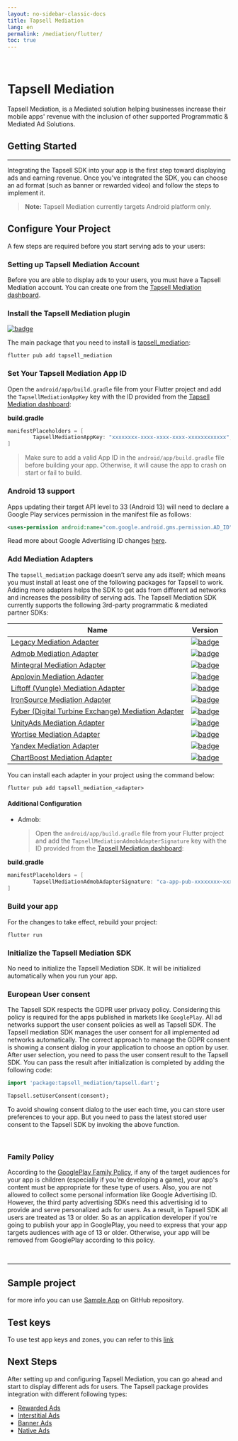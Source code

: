```yaml
---
layout: no-sidebar-classic-docs
title: Tapsell Mediation
lang: en
permalink: /mediation/flutter/
toc: true
---
```


<br/>

# Tapsell Mediation

Tapsell Mediation, is a Mediated solution helping businesses increase their mobile apps' revenue with the inclusion of
other supported Programmatic & Mediated Ad Solutions.

## Getting Started

---

Integrating the Tapsell SDK into your app is the first step toward displaying ads and earning revenue.
Once you've integrated the SDK, you can choose an ad format (such as banner or rewarded video) and follow the steps to
implement it.

> **Note:** Tapsell Mediation currently targets Android platform only.

## Configure Your Project

A few steps are required before you start serving ads to your users:

### Setting up Tapsell Mediation Account

Before you are able to display ads to your users, you must have a Tapsell Mediation account. You can create one from
the [Tapsell Mediation dashboard](https://ssp.tapsell.ir).

### Install the Tapsell Mediation plugin

[![badge](https://img.shields.io/pub/v/tapsell_mediation.svg)](https://pub.dev/packages/tapsell_mediation)

The main package that you need to install is [tapsell_mediation](https://pub.dev/packages/tapsell_mediation):

```
flutter pub add tapsell_mediation
```

### Set Your Tapsell Mediation App ID

Open the `android/app/build.gradle` file from your Flutter project and add
the `TapsellMediationAppKey` key with the ID provided from the [Tapsell Mediation dashboard](https://ssp.tapsell.ir):

**build.gradle**

```groovy
manifestPlaceholders = [
        TapsellMediationAppKey: "xxxxxxxx-xxxx-xxxx-xxxx-xxxxxxxxxxxx",
]
```

> Make sure to add a valid App ID in the `android/app/build.gradle` file before building your app. Otherwise, it will
> cause the app to crash on start or fail to build.

### Android 13 support
Apps updating their target API level to 33 (Android 13) will need to declare a Google Play services permission in the manifest file as follows:

```xml
<uses-permission android:name="com.google.android.gms.permission.AD_ID"/>
```

Read more about Google Advertising ID changes [here](https://support.google.com/googleplay/android-developer/answer/6048248?hl=en).

### Add Mediation Adapters

The `tapsell_mediation` package doesn’t serve any ads itself; which means you must install at least one of the following packages for Tapsell to work. 
Adding more adapters helps the SDK to get ads from different ad networks and increases the possibility of serving ads. The Tapsell Mediation SDK currently supports the following 3rd-party programmatic & mediated partner SDKs:

| Name                                                                                                   |                                                             Version                                                              |
|--------------------------------------------------------------------------------------------------------|:--------------------------------------------------------------------------------------------------------------------------------:|
| [Legacy  Mediation Adapter](https://pub.dev/packages/tapsell_mediation_legacy)                         |     [![badge](https://img.shields.io/pub/v/tapsell_mediation_legacy.svg)](https://pub.dev/packages/tapsell_mediation_legacy)     |
| [Admob Mediation Adapter](https://pub.dev/packages/tapsell_mediation_admob)                            |      [![badge](https://img.shields.io/pub/v/tapsell_mediation_admob.svg)](https://pub.dev/packages/tapsell_mediation_admob)      |
| [Mintegral Mediation Adapter](https://pub.dev/packages/tapsell_mediation_mintegral)                    |  [![badge](https://img.shields.io/pub/v/tapsell_mediation_mintegral.svg)](https://pub.dev/packages/tapsell_mediation_mintegral)  |                                                                                                                                                                                 
| [Applovin Mediation Adapter](https://pub.dev/packages/tapsell_mediation_applovin)                      |   [![badge](https://img.shields.io/pub/v/tapsell_mediation_applovin.svg)](https://pub.dev/packages/tapsell_mediation_applovin)   |                                                                                                                                                                                   
| [Liftoff (Vungle) Mediation Adapter](https://pub.dev/packages/tapsell_mediation_liftoff)               |    [![badge](https://img.shields.io/pub/v/tapsell_mediation_liftoff.svg)](https://pub.dev/packages/tapsell_mediation_liftoff)    |                                                                                                                                                                                   
| [IronSource Mediation Adapter](https://pub.dev/packages/tapsell_mediation_ironsource)                  | [![badge](https://img.shields.io/pub/v/tapsell_mediation_ironsource.svg)](https://pub.dev/packages/tapsell_mediation_ironsource) |                                                                                                                                                                     
| [Fyber (Digital Turbine Exchange) Mediation Adapter](https://pub.dev/packages/tapsell_mediation_fyber) |      [![badge](https://img.shields.io/pub/v/tapsell_mediation_fyber.svg)](https://pub.dev/packages/tapsell_mediation_fyber)      |                                                                                                                                                                                  
| [UnityAds Mediation Adapter](https://pub.dev/packages/tapsell_mediation_unityads)                      |   [![badge](https://img.shields.io/pub/v/tapsell_mediation_unityads.svg)](https://pub.dev/packages/tapsell_mediation_unityads)   |                                                                                                                                                                           
| [Wortise Mediation Adapter](https://pub.dev/packages/tapsell_mediation_wortise)                        |    [![badge](https://img.shields.io/pub/v/tapsell_mediation_wortise.svg)](https://pub.dev/packages/tapsell_mediation_wortise)    |                                                                                                                                                                              
| [Yandex Mediation Adapter](https://pub.dev/packages/tapsell_mediation_yandex)                          |     [![badge](https://img.shields.io/pub/v/tapsell_mediation_yandex.svg)](https://pub.dev/packages/tapsell_mediation_yandex)     |                                                                                                                                                                              
| [ChartBoost Mediation Adapter](https://pub.dev/packages/tapsell_mediation_chartboost)                  | [![badge](https://img.shields.io/pub/v/tapsell_mediation_chartboost.svg)](https://pub.dev/packages/tapsell_mediation_chartboost) |                                                                                                                                                                    

You can install each adapter in your project using the command below:

```
flutter pub add tapsell_mediation_<adapter>
```

#### Additional Configuration

- Admob:
  
  > Open the `android/app/build.gradle` file from your Flutter project and add the `TapsellMediationAdmobAdapterSignature` key with the ID provided from the [Tapsell Mediation dashboard](https://ssp.tapsell.ir):

**build.gradle**

```groovy
manifestPlaceholders = [
        TapsellMediationAdmobAdapterSignature: "ca-app-pub-xxxxxxxx~xxxxxxxx",
]
```

### Build your app

For the changes to take effect, rebuild your project:

```
flutter run
```

### Initialize the Tapsell Mediation SDK

No need to initialize the Tapsell Mediation SDK. It will be initialized automatically when you run your app.


### European User consent

The Tapsell SDK respects the GDPR user privacy policy. Considering this policy is required for the apps published in
markets like `GooglePlay`. All ad networks support the user consent policies as well as Tapsell SDK. The Tapsell
mediation SDK manages the user consent for all implemented ad networks automatically. The correct approach to manage the
GDPR consent is showing a consent dialog in your application to choose an option by user. After user selection, you need
to pass the user consent result to the Tapsell SDK. You can pass the result after initialization is completed by adding
the following code:

```dart
import 'package:tapsell_mediation/tapsell.dart';

Tapsell.setUserConsent(consent);
```

To avoid showing consent dialog to the user each time, you can store user preferences to your app. But you need to pass
the latest stored user consent to the Tapsell SDK by invoking the above function.

<br/>

### Family Policy

According to the [GooglePlay Family Policy](https://support.google.com/googleplay/android-developer/answer/9893335?hl=en), if
any of the target audiences for your app is children (especially if you're developing a game),
your app's content must be appropriate for these type of users. Also, you are not allowed to collect some personal information
like Google Advertising ID. However, the third party advertising SDKs need this advertising id to provide and serve personalized ads for users.
As a result, in Tapsell SDK all users are treated as 13 or older. So as an application developer if you're going to
publish your app in GooglePlay, you need to express that your app targets audiences with age of 13 or older.
Otherwise, your app will be removed from GooglePlay according to this policy.

<br/>

---

## Sample project

for more info you can use [Sample App](https://github.com/tapsellorg/TapsellMediation-FlutterSample)
on GitHub repository.

## Test keys

To use test app keys and zones, you can refer to this [link](../test)

## Next Steps

After setting up and configuring Tapsell Mediation, you can go ahead and start to display different
ads for users. The Tapsell package provides integration with different following types:

- [Rewarded Ads](./rewarded/index.html)
- [Interstitial Ads](./interstitial/index.html)
- [Banner Ads](./banner/index.html)
- [Native Ads](./native/index.html)

